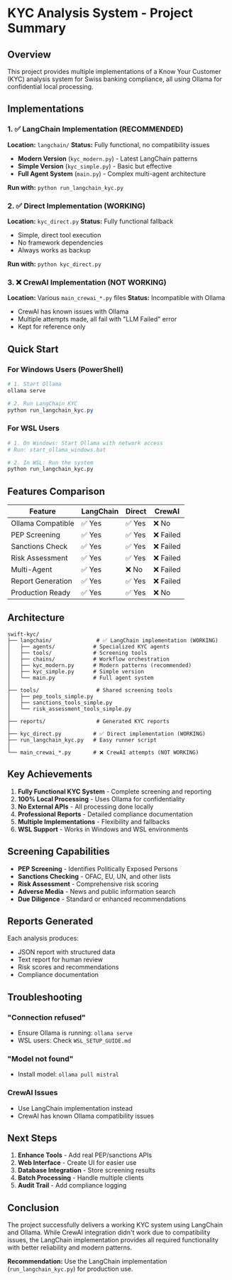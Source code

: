 # KYC Analysis System - Project Summary

## Overview

This project provides multiple implementations of a Know Your Customer (KYC) analysis system for Swiss banking compliance, all using Ollama for confidential local processing.

## Implementations

### 1. ✅ **LangChain Implementation** (RECOMMENDED)
**Location:** `langchain/`
**Status:** Fully functional, no compatibility issues

- **Modern Version** (`kyc_modern.py`) - Latest LangChain patterns
- **Simple Version** (`kyc_simple.py`) - Basic but effective
- **Full Agent System** (`main.py`) - Complex multi-agent architecture

**Run with:** `python run_langchain_kyc.py`

### 2. ✅ **Direct Implementation** (WORKING)
**Location:** `kyc_direct.py`
**Status:** Fully functional fallback

- Simple, direct tool execution
- No framework dependencies
- Always works as backup

**Run with:** `python kyc_direct.py`

### 3. ❌ **CrewAI Implementation** (NOT WORKING)
**Location:** Various `main_crewai_*.py` files
**Status:** Incompatible with Ollama

- CrewAI has known issues with Ollama
- Multiple attempts made, all fail with "LLM Failed" error
- Kept for reference only

## Quick Start

### For Windows Users (PowerShell)

```powershell
# 1. Start Ollama
ollama serve

# 2. Run LangChain KYC
python run_langchain_kyc.py
```

### For WSL Users

```bash
# 1. On Windows: Start Ollama with network access
# Run: start_ollama_windows.bat

# 2. In WSL: Run the system
python run_langchain_kyc.py
```

## Features Comparison

| Feature | LangChain | Direct | CrewAI |
|---------|-----------|---------|---------|
| Ollama Compatible | ✅ Yes | ✅ Yes | ❌ No |
| PEP Screening | ✅ Yes | ✅ Yes | ❌ Failed |
| Sanctions Check | ✅ Yes | ✅ Yes | ❌ Failed |
| Risk Assessment | ✅ Yes | ✅ Yes | ❌ Failed |
| Multi-Agent | ✅ Yes | ❌ No | ❌ Failed |
| Report Generation | ✅ Yes | ✅ Yes | ❌ Failed |
| Production Ready | ✅ Yes | ✅ Yes | ❌ No |

## Architecture

```
swift-kyc/
├── langchain/              # ✅ LangChain implementation (WORKING)
│   ├── agents/            # Specialized KYC agents
│   ├── tools/             # Screening tools
│   ├── chains/            # Workflow orchestration
│   ├── kyc_modern.py      # Modern patterns (recommended)
│   ├── kyc_simple.py      # Simple version
│   └── main.py            # Full agent system
│
├── tools/                  # Shared screening tools
│   ├── pep_tools_simple.py
│   ├── sanctions_tools_simple.py
│   └── risk_assessment_tools_simple.py
│
├── reports/                # Generated KYC reports
│
├── kyc_direct.py          # ✅ Direct implementation (WORKING)
├── run_langchain_kyc.py   # Easy runner script
│
└── main_crewai_*.py       # ❌ CrewAI attempts (NOT WORKING)
```

## Key Achievements

1. **Fully Functional KYC System** - Complete screening and reporting
2. **100% Local Processing** - Uses Ollama for confidentiality
3. **No External APIs** - All processing done locally
4. **Professional Reports** - Detailed compliance documentation
5. **Multiple Implementations** - Flexibility and fallbacks
6. **WSL Support** - Works in Windows and WSL environments

## Screening Capabilities

- **PEP Screening** - Identifies Politically Exposed Persons
- **Sanctions Checking** - OFAC, EU, UN, and other lists
- **Risk Assessment** - Comprehensive risk scoring
- **Adverse Media** - News and public information search
- **Due Diligence** - Standard or enhanced recommendations

## Reports Generated

Each analysis produces:
- JSON report with structured data
- Text report for human review
- Risk scores and recommendations
- Compliance documentation

## Troubleshooting

### "Connection refused"
- Ensure Ollama is running: `ollama serve`
- WSL users: Check `WSL_SETUP_GUIDE.md`

### "Model not found"
- Install model: `ollama pull mistral`

### CrewAI Issues
- Use LangChain implementation instead
- CrewAI has known Ollama compatibility issues

## Next Steps

1. **Enhance Tools** - Add real PEP/sanctions APIs
2. **Web Interface** - Create UI for easier use
3. **Database Integration** - Store screening results
4. **Batch Processing** - Handle multiple clients
5. **Audit Trail** - Add compliance logging

## Conclusion

The project successfully delivers a working KYC system using LangChain and Ollama. While CrewAI integration didn't work due to compatibility issues, the LangChain implementation provides all required functionality with better reliability and modern patterns.

**Recommendation:** Use the LangChain implementation (`run_langchain_kyc.py`) for production use.